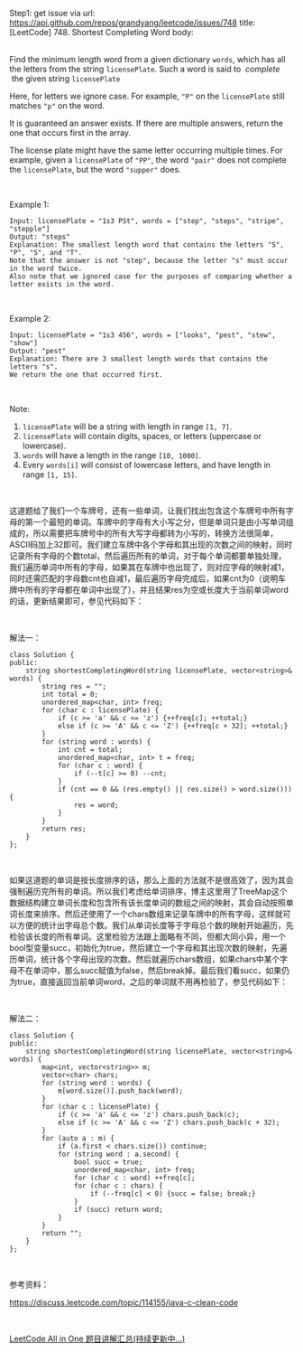 Step1: get issue via url: https://api.github.com/repos/grandyang/leetcode/issues/748 
 title:[LeetCode] 748. Shortest Completing Word 
 body:  
  

Find the minimum length word from a given dictionary `words`, which has all the letters from the string `licensePlate`. Such a word is said to  _complete_  the given string `licensePlate`

Here, for letters we ignore case. For example, `"P"` on the `licensePlate` still matches `"p"` on the word.

It is guaranteed an answer exists. If there are multiple answers, return the one that occurs first in the array.

The license plate might have the same letter occurring multiple times. For example, given a `licensePlate` of `"PP"`, the word `"pair"` does not complete the `licensePlate`, but the word `"supper"` does.

 

Example 1:
    
    
    Input: licensePlate = "1s3 PSt", words = ["step", "steps", "stripe", "stepple"]
    Output: "steps"
    Explanation: The smallest length word that contains the letters "S", "P", "S", and "T".
    Note that the answer is not "step", because the letter "s" must occur in the word twice.
    Also note that we ignored case for the purposes of comparing whether a letter exists in the word.
    

 

Example 2:
    
    
    Input: licensePlate = "1s3 456", words = ["looks", "pest", "stew", "show"]
    Output: "pest"
    Explanation: There are 3 smallest length words that contains the letters "s".
    We return the one that occurred first.
    

 

Note:

  1. `licensePlate` will be a string with length in range `[1, 7]`.
  2. `licensePlate` will contain digits, spaces, or letters (uppercase or lowercase).
  3. `words` will have a length in the range `[10, 1000]`.
  4. Every `words[i]` will consist of lowercase letters, and have length in range `[1, 15]`.



 

这道题给了我们一个车牌号，还有一些单词，让我们找出包含这个车牌号中所有字母的第一个最短的单词。车牌中的字母有大小写之分，但是单词只是由小写单词组成的，所以需要把车牌号中的所有大写字母都转为小写的，转换方法很简单，ASCII码加上32即可。我们建立车牌中各个字母和其出现的次数之间的映射，同时记录所有字母的个数total，然后遍历所有的单词，对于每个单词都要单独处理，我们遍历单词中所有的字母，如果其在车牌中也出现了，则对应字母的映射减1，同时还需匹配的字母数cnt也自减1，最后遍历字母完成后，如果cnt为0（说明车牌中所有的字母都在单词中出现了），并且结果res为空或长度大于当前单词word的话，更新结果即可，参见代码如下：

 

解法一：
    
    
    class Solution {
    public:
        string shortestCompletingWord(string licensePlate, vector<string>& words) {
            string res = "";
            int total = 0;
            unordered_map<char, int> freq; 
            for (char c : licensePlate) {
                if (c >= 'a' && c <= 'z') {++freq[c]; ++total;}
                else if (c >= 'A' && c <= 'Z') {++freq[c + 32]; ++total;}
            }
            for (string word : words) {
                int cnt = total;
                unordered_map<char, int> t = freq;
                for (char c : word) {
                    if (--t[c] >= 0) --cnt;
                }
                if (cnt == 0 && (res.empty() || res.size() > word.size())) {
                    res = word;
                }
            }
            return res;
        }
    }; 

 

如果这道题的单词是按长度排序的话，那么上面的方法就不是很高效了，因为其会强制遍历完所有的单词。所以我们考虑给单词排序，博主这里用了TreeMap这个数据结构建立单词长度和包含所有该长度单词的数组之间的映射，其会自动按照单词长度来排序。然后还使用了一个chars数组来记录车牌中的所有字母，这样就可以方便的统计出字母总个数。我们从单词长度等于字母总个数的映射开始遍历，先检验该长度的所有单词。这里检验方法跟上面略有不同，但都大同小异，用一个bool型变量succ，初始化为true，然后建立一个字母和其出现次数的映射，先遍历单词，统计各个字母出现的次数。然后就遍历chars数组，如果chars中某个字母不在单词中，那么succ赋值为false，然后break掉。最后我们看succ，如果仍为true，直接返回当前单词word，之后的单词就不用再检验了，参见代码如下：

 

解法二：
    
    
    class Solution {
    public:
        string shortestCompletingWord(string licensePlate, vector<string>& words) {
            map<int, vector<string>> m;
            vector<char> chars;
            for (string word : words) {
                m[word.size()].push_back(word);
            }
            for (char c : licensePlate) {
                if (c >= 'a' && c <= 'z') chars.push_back(c);
                else if (c >= 'A' && c <= 'Z') chars.push_back(c + 32);
            }
            for (auto a : m) {
                if (a.first < chars.size()) continue;
                for (string word : a.second) {
                    bool succ = true;
                    unordered_map<char, int> freq;
                    for (char c : word) ++freq[c];
                    for (char c : chars) {
                        if (--freq[c] < 0) {succ = false; break;}
                    }
                    if (succ) return word;
                }
            }
            return "";
        }
    };

 

参考资料：

<https://discuss.leetcode.com/topic/114155/java-c-clean-code>

 

[LeetCode All in One 题目讲解汇总(持续更新中...)](http://www.cnblogs.com/grandyang/p/4606334.html)
